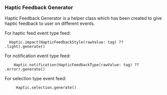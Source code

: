 ### Haptic Feedback Generator
Haptic Feedback Generator is a  helper class which has been created to give haptic feedback to user on different events.

For haptic feed event type feed: </br>

      Haptic.impact(HapticFeedbackStyle(rawValue: tag) ?? .light).generate()

For notification event type feed: </br>

        Haptic.notification(HapticFeedbackType(rawValue: tag) ?? .error).generate()


For selection type event feed: </br>   

         Haptic.selection.generate()
